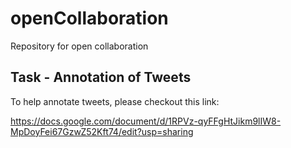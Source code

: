 # openCollaboration
Repository for open collaboration

## Task - Annotation of Tweets
To help annotate tweets, please checkout this link:

https://docs.google.com/document/d/1RPVz-qyFFgHtJikm9lIW8-MpDoyFei67GzwZ52Kft74/edit?usp=sharing
